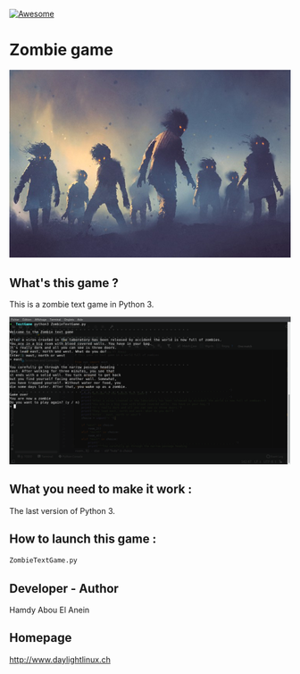 [![Awesome](https://awesome.re/badge.svg)](https://awesome.re)  

# Zombie game

![Screenshot](zombie.jpg)  

## What's this game ?  

This is a zombie text game in Python 3.

![Screenshot](screenshot.png)  


## What you need to make it work :  

The last version of Python 3.

## How to launch this game :  

```sh
ZombieTextGame.py
```  


## Developer - Author

Hamdy Abou El Anein

## Homepage

http://www.daylightlinux.ch 
